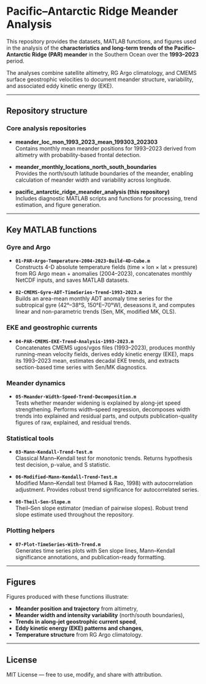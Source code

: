# Pacific–Antarctic Ridge Meander Analysis  

This repository provides the datasets, MATLAB functions, and figures used in the analysis of the **characteristics and long-term trends of the Pacific–Antarctic Ridge (PAR) meander** in the Southern Ocean over the **1993–2023** period.

The analyses combine satellite altimetry, RG Argo climatology, and CMEMS surface geostrophic velocities to document meander structure, variability, and associated eddy kinetic energy (EKE).  

---

## Repository structure  

### Core analysis repositories  
- **meander_loc_mon_1993_2023_mean_199303_202303**  
  Contains monthly mean meander positions for 1993–2023 derived from altimetry with probability-based frontal detection.

- **meander_monthly_locations_north_south_boundaries**  
  Provides the north/south latitude boundaries of the meander, enabling calculation of meander width and variability across longitude.  

- **pacific_antarctic_ridge_meander_analysis (this repository)**  
  Includes diagnostic MATLAB scripts and functions for processing, trend estimation, and figure generation.

---

## Key MATLAB functions  

### Gyre and Argo
- **`01-PAR-Argo-Temperature-2004-2023-Build-4D-Cube.m`**  
  Constructs 4-D absolute temperature fields (time × lon × lat × pressure) from RG Argo mean + anomalies (2004–2023), concatenates monthly NetCDF inputs, and saves MATLAB datasets.

- **`02-CMEMS-Gyre-ADT-TimeSeries-Trend-1993-2023.m`**  
  Builds an area-mean monthly ADT anomaly time series for the subtropical gyre (42°–38°S, 150°E–70°W), deseasons it, and computes linear and non-parametric trends (Sen, MK, modified MK, OLS).  

### EKE and geostrophic currents  
- **`04-PAR-CMEMS-EKE-Trend-Analysis-1993-2023.m`**  
  Concatenates CMEMS ugos/vgos files (1993–2023), produces monthly running-mean velocity fields, derives eddy kinetic energy (EKE), maps its 1993–2023 mean, estimates decadal EKE trends, and extracts section-based time series with Sen/MK diagnostics.  

### Meander dynamics  
- **`05-Meander-Width-Speed-Trend-Decomposition.m`**  
  Tests whether meander widening is explained by along-jet speed strengthening. Performs width–speed regression, decomposes width trends into explained and residual parts, and outputs publication-quality figures of raw, explained, and residual trends.  

### Statistical tools  
- **`03-Mann-Kendall-Trend-Test.m`**  
  Classical Mann–Kendall test for monotonic trends. Returns hypothesis test decision, p-value, and S statistic.  

- **`06-Modified-Mann-Kendall-Trend-Test.m`**  
  Modified Mann–Kendall test (Hamed & Rao, 1998) with autocorrelation adjustment. Provides robust trend significance for autocorrelated series.  

- **`08-Theil-Sen-Slope.m`**  
  Theil–Sen slope estimator (median of pairwise slopes). Robust trend slope estimate used throughout the repository.  

### Plotting helpers  
- **`07-Plot-TimeSeries-With-Trend.m`**  
  Generates time series plots with Sen slope lines, Mann–Kendall significance annotations, and publication-ready formatting.  

---

## Figures  

Figures produced with these functions illustrate:  
- **Meander position and trajectory** from altimetry,  
- **Meander width and intensity variability** (north/south boundaries),  
- **Trends in along-jet geostrophic current speed**,  
- **Eddy kinetic energy (EKE) patterns and changes**,  
- **Temperature structure** from RG Argo climatology.

- ---

## License  

MIT License — free to use, modify, and share with attribution.  
